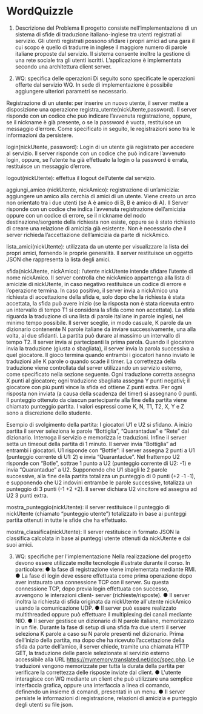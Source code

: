# WordQuizzle
1.	Descrizione del Problema
Il progetto consiste nell’implementazione di un sistema di sfide di traduzione italiano-inglese tra utenti registrati al servizio. Gli utenti registrati possono sfidare i propri amici ad una gara il cui scopo è quello di tradurre in inglese il maggiore numero di parole italiane proposte dal servizio. Il sistema consente inoltre la gestione di una rete sociale tra gli utenti iscritti. L’applicazione è implementata secondo una architettura client server.

2.	WQ: specifica delle operazioni
Di seguito sono specificate le operazioni offerte dal servizio WQ. In sede di implementazione è possibile aggiungere ulteriori parametri se necessario.

Registrazione di un utente: per inserire un nuovo utente, il server mette a disposizione una operazione registra_utente(nickUtente,password). Il server risponde con un codice che può indicare l’avvenuta registrazione, oppure, se il nickname è già presente, o se la password è vuota, restituisce un messaggio d’errore. Come specificato in seguito, le registrazioni sono tra  le informazioni da persistere.

login(nickUtente, password): Login di un utente già registrato per accedere al servizio. Il server risponde con un codice che può indicare l’avvenuto login, oppure, se l’utente ha già effettuato la login o la password è errata, restituisce un messaggio d’errore.

logout(nickUtente): effettua il logout dell’utente dal servizio.

aggiungi_amico (nickUtente, nickAmico): registrazione di un’amicizia: aggiungere un amico alla cerchia di amici di un utente. Viene creato un arco non orientato tra i due utenti (se A è amico  di B, B è amico di A). Il Server risponde con un codice che indica l’avvenuta registrazione dell’amicizia oppure con un codice di errore, se il nickname del nodo destinazione/sorgente della richiesta non esiste, oppure se è stato richiesto di creare una relazione di amicizia già esistente. Non è necessario che il server richieda l’accettazione dell’amicizia da parte di nickAmico.
 

lista_amici(nickUtente): utilizzata da un utente per visualizzare la lista dei propri amici, fornendo le proprie generalità. Il server restituisce un oggetto JSON che rappresenta la lista degli amici.

sfida(nickUtente, nickAmico): l’utente nickUtente intende sfidare l’utente di nome nickAmico. Il server controlla che nickAmico appartenga alla lista di amicizie di nickUtente, in caso negativo restituisce un codice di errore e l’operazione termina. In caso positivo, il server invia a nickAmico una richiesta di accettazione della sfida e, solo dopo che la richiesta è stata accettata, la sfida può avere inizio (se la risposta non è stata ricevuta entro un intervallo di tempo T1 si considera la sfida come non accettata). La sfida riguarda la traduzione di una lista di parole italiane in parole inglesi, nel minimo tempo possibile.
Il server sceglie, in modo casuale, K parole da un dizionario contenente N parole italiane da inviare successivamente, una alla volta, ai due sfidanti. La partita può durare al massimo un intervallo di tempo T2. Il server invia ai partecipanti la prima parola. Quando il giocatore invia la traduzione (giusta o sbagliata), il server invia la parola successiva a quel giocatore.
Il gioco termina quando entrambi i giocatori hanno inviato le traduzioni alle K parole o quando scade il timer.
La correttezza della traduzione viene controllata dal server utilizzando un servizio esterno, come specificato nella sezione seguente. Ogni traduzione corretta assegna X punti al giocatore; ogni traduzione sbagliata assegna Y punti negativi; il giocatore con più punti vince la sfida ed ottiene Z punti extra. Per ogni risposta non inviata (a causa della scadenza del timer) si assegnano 0 punti. Il punteggio ottenuto da ciascun partecipante alla fine della partita viene chiamato punteggio partita.
I valori espressi come K, N, T1, T2, X, Y e Z sono a discrezione dello studente.

Esempio di svolgimento della partita:
I giocatori U1 e U2 si sfidano. A inizio partita il server seleziona le parole “Bottiglia”, “Quarantadue” e “Rete” dal dizionario. Interroga il servizio e memorizza le traduzioni. Infine il server setta un timeout della partita di 1 minuto.
Il server invia “Bottiglia” ad entrambi i giocatori. U1 risponde con “Bottle”: il server assegna 2 punti a U1 (punteggio corrente di U1: 2) e invia “Quarantadue”. Nel frattempo U2 risponde con “Botle”, sottrae 1 punto a U2 (punteggio corrente di U2: -1) e invia “Quarantadue” a U2.
Supponendo che U1 sbagli le 2 parole successive, alla fine della partita totalizza un punteggio di 0 punti (+2 -1 -1), e supponendo che U2 indovini entrambe le parole successive, totalizza un punteggio di 3 punti (-1 +2 +2). Il server dichiara U2 vincitore ed assegna ad U2 3 punti extra.

mostra_punteggio(nickUtente): il server restituisce il punteggio di nickUtente (chiamato “punteggio utente”) totalizzato in base ai punteggi partita ottenuti in tutte le sfide che ha effettuato.

mostra_classifica(nickUtente): Il server restituisce in formato JSON la classifica calcolata in base ai punteggi utente ottenuti da nickUtente e dai suoi amici.
 


3.	WQ: specifiche per l'implementazione
Nella realizzazione del progetto devono essere utilizzate molte tecnologie illustrate durante il corso. In particolare:
●	la fase di registrazione viene implementata mediante RMI.
●	La fase di login deve essere effettuata come prima operazione dopo aver instaurato una connessione TCP con il server. Su questa connessione TCP, dopo previa login effettuata con successo, avvengono le interazioni client- server (richieste/risposte).
●	Il server inoltra la richiesta di sfida originata da nickUtente all'utente nickAmico usando la comunicazione UDP.
●	Il server può essere realizzato multithreaded oppure può effettuare il multiplexing dei canali mediante NIO.
●	Il server gestisce un dizionario di N parole italiane, memorizzato in un file. Durante la fase di setup di una sfida fra due utenti il server seleziona K parole a caso su N parole presenti nel dizionario. Prima dell’inizio della partita, ma dopo che ha ricevuto l’accettazione della sfida da parte dell’amico, il server chiede, tramite una chiamata HTTP GET, la traduzione delle parole selezionate al servizio esterno accessibile alla URL https://mymemory.translated.net/doc/spec.php. Le traduzioni  vengono memorizzate per tutta la durata della partita per verificare la correttezza delle risposte inviate dal client.
●	L'utente interagisce con WQ mediante un client che può utilizzare una semplice interfaccia grafica, oppure una interfaccia a linea di comando, definendo un insieme di comandi, presentati in un menu.
●	Il server persiste le informazioni di registrazione, relazioni di amicizia e punteggio degli utenti su file json.
